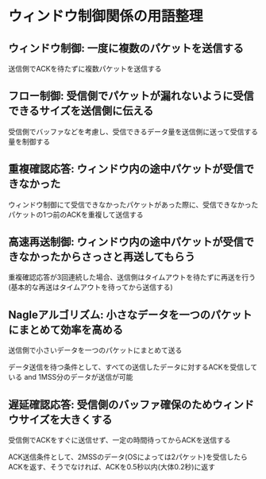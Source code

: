 # ウィンドウ制御関係の用語整理

## ウィンドウ制御: 一度に複数のパケットを送信する

送信側でACKを待たずに複数パケットを送信する

## フロー制御: 受信側でパケットが漏れないように受信できるサイズを送信側に伝える

受信側でバッファなどを考慮し、受信できるデータ量を送信側に送って受信する量を制御する

## 重複確認応答: ウィンドウ内の途中パケットが受信できなかった

ウィンドウ制御にて受信できなかったパケットがあった際に、受信できなかったパケットの1つ前のACKを重複して送信する

## 高速再送制御: ウィンドウ内の途中パケットが受信できなかったからさっさと再送してもらう

重複確認応答が3回連続した場合、送信側はタイムアウトを待たずに再送を行う(基本的な再送はタイムアウトを待ってから送信する)

## Nagleアルゴリズム: 小さなデータを一つのパケットにまとめて効率を高める

送信側で小さいデータを一つのパケットにまとめて送る

データ送信を待つ条件として、すべての送信したデータに対するACKを受信している and 1MSS分のデータが送信が可能

## 遅延確認応答: 受信側のバッファ確保のためウィンドウサイズを大きくする

受信側でACKをすぐに送信せず、一定の時間待ってからACKを送信する

ACK送信条件として、2MSSのデータ(OSによっては2パケット)を受信したらACKを返す、そうでなければ、ACKを0.5秒以内(大体0.2秒)に返す
